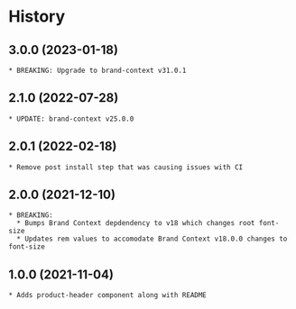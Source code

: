 # History

## 3.0.0 (2023-01-18)
    * BREAKING: Upgrade to brand-context v31.0.1

## 2.1.0 (2022-07-28)
    * UPDATE: brand-context v25.0.0

## 2.0.1 (2022-02-18)
    * Remove post install step that was causing issues with CI

## 2.0.0 (2021-12-10)
    * BREAKING:
      * Bumps Brand Context depdendency to v18 which changes root font-size
      * Updates rem values to accomodate Brand Context v18.0.0 changes to font-size

## 1.0.0 (2021-11-04)
	* Adds product-header component along with README
